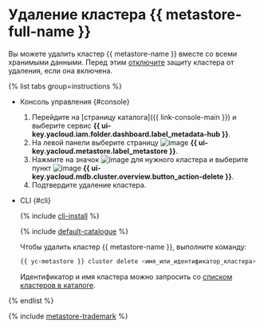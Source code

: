 # Удаление кластера {{ metastore-full-name }}

Вы можете удалить кластер {{ metastore-name }} вместе со всеми хранимыми данными. Перед этим [отключите](cluster-update.md) защиту кластера от удаления, если она включена.

{% list tabs group=instructions %}

- Консоль управления {#console}

    1. Перейдите на [страницу каталога]({{ link-console-main }}) и выберите сервис **{{ ui-key.yacloud.iam.folder.dashboard.label_metadata-hub }}**.
    1. На левой панели выберите страницу ![image](../../../_assets/console-icons/database.svg) **{{ ui-key.yacloud.metastore.label_metastore }}**.
    1. Нажмите на значок ![image](../../../_assets/console-icons/ellipsis.svg) для нужного кластера и выберите пункт ![image](../../../_assets/console-icons/trash-bin.svg) **{{ ui-key.yacloud.mdb.cluster.overview.button_action-delete }}**.
    1. Подтвердите удаление кластера.

- CLI {#cli}

  {% include [cli-install](../../../_includes/cli-install.md) %}

  {% include [default-catalogue](../../../_includes/default-catalogue.md) %}

  Чтобы удалить кластер {{ metastore-name }}, выполните команду:

  ```bash
  {{ yc-metastore }} cluster delete <имя_или_идентификатор_кластера>
  ```
  Идентификатор и имя кластера можно запросить со [списком кластеров в каталоге](cluster-list.md#list-clusters).

{% endlist %}

{% include [metastore-trademark](../../../_includes/metadata-hub/metastore-trademark.md) %}
